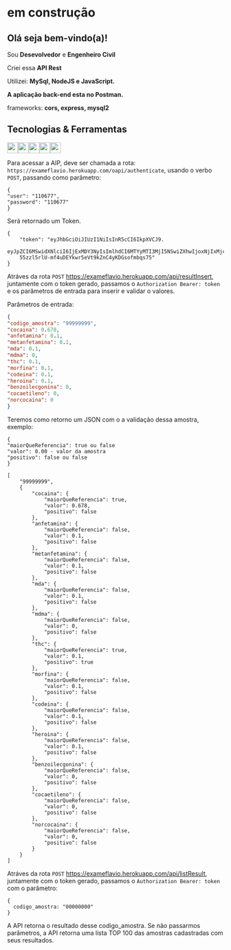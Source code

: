 <h1> em construção</h1>

<!-- ## <img src="https://raw.githubusercontent.com/iampavangandhi/iampavangandhi/master/gifs/Hi.gif" width="30px"> Olá seja bem-vindo(a)!</h2> -->
## <h2> Olá seja bem-vindo(a)!</h2>



Sou <strong>Desevolvedor</strong> e <strong>Engenheiro Civil</strong><br />

Criei essa <strong>API Rest</strong> 


  Utilizei: <strong>MySql, NodeJS e JavaScript.</strong>
  
  <strong>A aplicação back-end esta no Postman.</strong>


  frameworks: <strong>cors, express, mysql2</strong>

## Tecnologias & Ferramentas



<img src="https://img.shields.io/badge/javascript-%23F7DF1E.svg?&style=for-the-badge&logo=javascript&logoColor=black" height="25"/><img src="https://img.shields.io/badge/Node.js-43853D?style=for-the-badge&logo=node.js&logoColor=white" height="25"/><img src="https://img.shields.io/badge/-npm-CB3837?style=flat-square&logo=npm" height="25"/><img src="https://img.shields.io/badge/-GitHub-181717?style=flat-square&logo=github" height="25"/><img src="https://img.shields.io/badge/MySQL-00000F?style=for-the-badge&logo=mysql&logoColor=white" height="25"/>


Para acessar a AIP, deve ser chamada a rota: ```https://exameflavio.herokuapp.com/oapi/authenticate```, usando o verbo ```POST```, passando como parâmetro: 
```
{ 
"user": "110677", 
"password": "110677" 
}
```
Será retornado um Token. 

```
{
    "token": "eyJhbGciOiJIUzI1NiIsInR5cCI6IkpXVCJ9.
    eyJpZCI6MSwidXNlciI6IjExMDY3NyIsImlhdCI6MTYyMTI3MjI5NSwiZXhwIjoxNjIxMjc1ODk1fQ.
    55zzl5rlU-mf4uDEYkwr5eVt9kZnC4yKDGsofmbqs75"
} 
```

Atráves da rota ```POST``` https://exameflavio.herokuapp.com/api/resultInsert, juntamente com o token gerado, passamos o ```Authorization Bearer: token``` 
e os parâmetros de entrada para inserir e validar o valores.

Parâmetros de entrada:

```json
{
"codigo_amostra": "99999999",
"cocaina": 0.678,
"anfetamina": 0.1,
"metanfetamina": 0.1,
"mda": 0.1,
"mdma": 0,
"thc": 0.1,
"morfina": 0.1,
"codeina": 0.1,
"heroina": 0.1,
"benzoilecgonina": 0,
"cocaetileno": 0,
"norcocaina": 0
}
```

Teremos como retorno um JSON com o a validação dessa amostra, exemplo:
```
{
"maiorQueReferencia": true ou false 
"valor": 0.00 - valor da amostra
"positivo": false ou false
}
```

```
[
    "99999999",
    {
        "cocaina": {
            "maiorQueReferencia": true,
            "valor": 0.678,
            "positivo": false
        },
        "anfetamina": {
            "maiorQueReferencia": false,
            "valor": 0.1,
            "positivo": false
        },
        "metanfetamina": {
            "maiorQueReferencia": false,
            "valor": 0.1,
            "positivo": false
        },
        "mda": {
            "maiorQueReferencia": false,
            "valor": 0.1,
            "positivo": false
        },
        "mdma": {
            "maiorQueReferencia": false,
            "valor": 0,
            "positivo": false
        },
        "thc": {
            "maiorQueReferencia": true,
            "valor": 0.1,
            "positivo": true
        },
        "morfina": {
            "maiorQueReferencia": false,
            "valor": 0.1,
            "positivo": false
        },
        "codeina": {
            "maiorQueReferencia": false,
            "valor": 0.1,
            "positivo": false
        },
        "heroina": {
            "maiorQueReferencia": false,
            "valor": 0.1,
            "positivo": false
        },
        "benzoilecgonina": {
            "maiorQueReferencia": false,
            "valor": 0,
            "positivo": false
        },
        "cocaetileno": {
            "maiorQueReferencia": false,
            "valor": 0,
            "positivo": false
        },
        "norcocaina": {
            "maiorQueReferencia": false,
            "valor": 0,
            "positivo": false
        }
    }
]
```

Atráves da rota ```POST``` https://exameflavio.herokuapp.com/api/listResult, juntamente com o token gerado, passamos o ```Authorization Bearer: token```
com o parâmetro: 
```
{
  codigo_amostra: "00000000"
} 
```
A API retorna o resultado desse codigo_amostra.
Se não passarmos parâmetros, a API retorna uma lista TOP 100 das amostras cadastradas com seus resultados.


